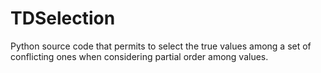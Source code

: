 # TDSelection
Python source code that permits to select the true values among a set of conflicting ones when considering partial order among values.
